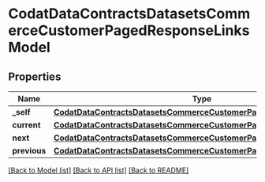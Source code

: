 # CodatDataContractsDatasetsCommerceCustomerPagedResponseLinksModel

## Properties
Name | Type | Description | Notes
------------ | ------------- | ------------- | -------------
**_self** | [**CodatDataContractsDatasetsCommerceCustomerPagedResponseHrefModel**](CodatDataContractsDatasetsCommerceCustomerPagedResponseHrefModel.md) |  | [optional] 
**current** | [**CodatDataContractsDatasetsCommerceCustomerPagedResponseHrefModel**](CodatDataContractsDatasetsCommerceCustomerPagedResponseHrefModel.md) |  | [optional] 
**next** | [**CodatDataContractsDatasetsCommerceCustomerPagedResponseHrefModel**](CodatDataContractsDatasetsCommerceCustomerPagedResponseHrefModel.md) |  | [optional] 
**previous** | [**CodatDataContractsDatasetsCommerceCustomerPagedResponseHrefModel**](CodatDataContractsDatasetsCommerceCustomerPagedResponseHrefModel.md) |  | [optional] 

[[Back to Model list]](../README.md#documentation-for-models) [[Back to API list]](../README.md#documentation-for-api-endpoints) [[Back to README]](../README.md)

